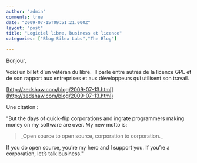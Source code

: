 ```yaml
---
author: "admin"
comments: true
date: "2009-07-15T09:51:21.000Z"
layout: "post"
title: "Logiciel libre, business et licence"
categories: ["Blog Silex Labs","The Blog"]

---
```

Bonjour,




Voici un billet d'un vétéran du libre.  Il parle entre autres de la licence GPL et de son rapport aux entreprises et aux développeurs qui utilisent son travail.




[http://zedshaw.com/blog/2009-07-13.html](http://zedshaw.com/blog/2009-07-13.html)




Une citation :




"But the days of quick-flip corporations and ingrate programmers making money  on my software are over.  My new motto is:





<blockquote>_Open source to open source, corporation to corporation._</blockquote>




If you do open source, you’re my hero and I support you.  If you’re a corporation, let’s talk business."


